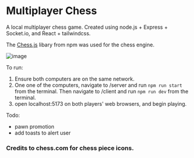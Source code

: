 # Multiplayer Chess

A local multiplayer chess game.
Created using node.js + Express + Socket.io, and React + tailwindcss. 

The [Chess.js](https://www.npmjs.com/package/chess.js?utm_source=infosec-jobs.com&utm_medium=infosec-jobs.com&utm_campaign=infosec-jobs.com&source=infosec-jobs.com) libary from npm was used for the chess engine.

![image](https://github.com/officialpranav/LAN-Chess/assets/57974336/3721ca03-ae05-4d66-a425-e1d198342390)

To run:
1. Ensure both computers are on the same network.
2. One one of the computers, navigate to /server and run `npm run start` from the terminal. Then navigate to /client and run `npm run dev` from the terminal.
3. open localhost:5173 on both players' web browsers, and begin playing.

Todo:
- pawn promotion
- add toasts to alert user

### Credits to chess.com for chess piece icons.
